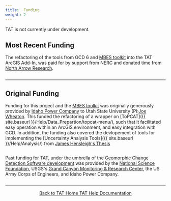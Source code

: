 ```yaml
---
title:  Funding 
weight: 2
---
```


TAT is not currently under development. <i class="fa fa-battery-empty"></i>

## Most Recent Funding

The refactoring of the tools from GCD 6 and [MBES toolkit](http://mbes.joewheaton.org/)  into the TAT ArcGIS Add-In, was paid for by support from NERC and donated time from [North Arrow Research](http://northarrowresearch.com).

<div align="center">
  <div class="columns small-6">
    <a href="https://nerc.ukri.org/"><img src="{{ site.baseurl }}/assets/images/logos/NERC.png" alt=""></a>
  </div>
  <div class="columns small-6">
		<a href="http://northarrowresearch.com"><img src="{{ site.baseurl }}/assets/images/logos/NA_Logo_150pxTall.png" alt=""></a>
  </div> 
</div>
    
------

## Original Funding
Funding for this project and the [MBES toolkit](http://mbes.joewheaton.org/) was originally generously provided by [Idaho Power Company](http://www.idahopower.com/) to Utah State University (PI:[Joe Wheaton](http://joewheaton.org). This funded the refactoring of a wrapper on [ToPCAT]({{ site.baseurl }}/Help/Data_Prepartion/topcat-menu/), such that it facilitated easy operation within an ArcGIS environment, and easy integration with GCD. In addition, the funding also covered the devlopement of tools for implementing the [Uncertainty Analysis Tools]({{ site.baseurl }}/Help/Analysis/) from [James Hensleigh's Thesis](http://etal.joewheaton.org/james-hensleigh.html)

<div align="center">
    <a href="http://www.idahopower.com/"><img src="{{ site.baseurl }}/assets/images/logos/IPC_GreenOnTransparent.png" alt=""></a>
  </div>

Past funding for TAT, under the umbrella of the [Geomorphic Change Detection Software development](http://gcd.riverscapes.xyz) was provided by the [National Science Foundation](http://etal.joewheaton.org/nsf-zcloudtools-making-point-clouds-useful-for-earth-science.html), USGS's [Grand Canyon Monitoring & Research Center](http://www.gcmrc.gov/gcmrc.aspx), the US Army Corps of Engineers, and Idaho Power Company. 

<div align="center">
  <div class="columns small-6">
    <a href="http://www.nsf.gov/awardsearch/showAward?AWD_ID=1226127"><img src="{{ site.baseurl }}/assets/images/logos/nsf1.gif" alt=""></a>
  </div>
  <div class="columns small-6" align="middle">
    <a href="http://www.gcmrc.gov/gcmrc.aspx"><img src="{{ site.baseurl }}/assets/images/logos/USGS_logo.png" alt=""></a>
  </div> 
</div>

------
<div align="center">
    <a class="hollow button" href="{{ site.baseurl }}/"><i class="fa fa-arrow-circle-left"></i>  Back to TAT Home </a>  
    <a class="hollow button" href="{{ site.baseurl }}/Help"><i class="fa fa-question"></i>  TAT Help Documentation </a> 
    
</div>